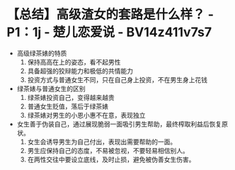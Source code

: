# 【总结】高级渣女的套路是什么样？ - P1：1j - 楚儿恋爱说 - BV14z411v7s7

-   高级绿茶婊的特质
    1.  保持高高在上的姿态，看不起男性
    2.  具备超强的狡辩能力和极低的共情能力
    3.  投资方式与普通女生不同，只在自己身上投资，不在男生身上花钱
-   绿茶婊与普通女生的区别
    1.  绿茶婊投资自己，变得越来越贵
    2.  普通女生贬值，落后于绿茶婊
    3.  绿茶婊对男生的小恩小惠不在意，表现独立
-   女生善于伪装自己，通过展现脆弱一面吸引男生帮助，最终榨取利益后恢复原状。
    1.  女生会诱导男生为自己付出，表现出需要帮助的一面。
    2.  男生应保持自己的态度，不易被忽视，不要轻易相信别人。
    3.  在两性交往中要设立底线，及时止损，避免被伪善女生伤害。